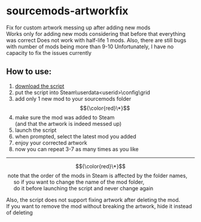 # sourcemods-artworkfix
Fix for custom artwork messing up after adding new mods <br>
Works only for adding new mods considering that before that everything was correct
Does not work with half-life 1 mods. Also, there are still bugs with number of mods being more than 9-10
Unfortunately, I have no capacity to fix the issues currently

## How to use:
1. [download the script](https://git-link.vercel.app/api/download?url=https%3A%2F%2Fgithub.com%2FFieryFenX%2Fsourcemods-artworkfix%2Fblob%2Fmain%2Fartworkfix.bat)
2. put the script into Steam\userdata\<userid>\config\grid
3. add only 1 new mod to your sourcemods folder $${\color{red}\*}$$
4. make sure the mod was added to Steam <br> (and that the artwork is indeed messed up)
5. launch the script
6. when prompted, select the latest mod you added
7. enjoy your corrected artwork
8. now you can repeat 3-7 as many times as you like

***

$${\color{red}\*}$$ note that the order of the mods in Steam is affected by the folder names, <br>
     so if you want to change the name of the mod folder, <br>
     do it before launching the script and never change again

Also, the script does not support fixing artwork after deleting the mod. <br>
If you want to remove the mod without breaking the artwork, hide it instead of deleting
